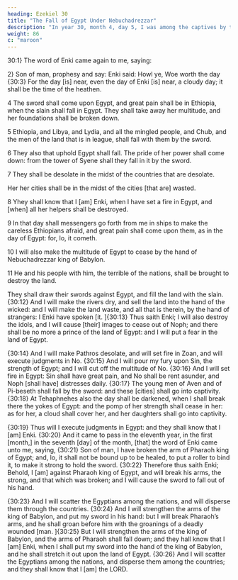```yaml
---
heading: Ezekiel 30
title: "The Fall of Egypt Under Nebuchadrezzar"
description: "In year 30, month 4, day 5, I was among the captives by the river of Chebar"
weight: 86
c: "maroon"
---
```




30:1} The word of Enki came again to me, saying:

2} Son of man, prophesy and say: Enki said: Howl ye, Woe worth the day {30:3} For the day [is] near, even the day of Enki [is] near, a cloudy day; it shall be the time of the heathen. 

4 The sword shall come upon Egypt, and great pain shall be in Ethiopia, when the slain shall fall in Egypt. They shall take away her multitude, and her foundations shall be broken down.

5 Ethiopia, and Libya, and Lydia, and all the mingled people, and Chub, and the men of the land that is in league, shall fall with them by the sword. 

6 They also that uphold Egypt shall fall. The pride of her power shall come down: from the tower of Syene shall they fall in it by the sword.

7 They shall be desolate in the midst of the countries that are desolate. 

Her her cities shall be in the midst of the cities [that are] wasted.

8 Yhey shall know that I [am] Enki, when I have set a fire in Egypt, and [when] all her helpers shall be destroyed. 

9 In that day shall messengers go forth from me in ships to make the careless Ethiopians afraid, and great pain shall come upon them, as in the day of Egypt: for, lo, it cometh.



10 I will also make the multitude of Egypt to cease by the hand of Nebuchadrezzar king of Babylon.

11 He and his people with him, the terrible of the nations, shall be brought to destroy the land.

They shall draw their swords against Egypt, and fill the land with the slain. {30:12} And I will make the rivers dry, and sell the land into the hand of the wicked: and I will make the land waste, and all that is therein, by the hand of strangers: I Enki have spoken [it. ]{30:13} Thus saith Enki; I will also destroy the idols, and I will cause [their] images to cease out of Noph; and there shall be no more a prince of the land of Egypt: and I will put a fear in the land of Egypt.

{30:14} And I will make Pathros
desolate, and will set fire in Zoan, and will execute
judgments in No. {30:15} And I will pour my fury upon
Sin, the strength of Egypt; and I will cut off the multitude of
No. {30:16} And I will set fire in Egypt: Sin shall have
great pain, and No shall be rent asunder, and Noph [shall
have] distresses daily. {30:17} The young men of Aven and
of Pi-beseth shall fall by the sword: and these [cities] shall
go into captivity. {30:18} At Tehaphnehes also the day
shall be darkened, when I shall break there the yokes of
Egypt: and the pomp of her strength shall cease in her: as
for her, a cloud shall cover her, and her daughters shall go
into captivity. 

{30:19} Thus will I execute judgments in
Egypt: and they shall know that I [am] Enki.
{30:20} And it came to pass in the eleventh year, in the
first [month,] in the seventh [day] of the month, [that] the
word of Enki came unto me, saying, {30:21} Son of
man, I have broken the arm of Pharaoh king of Egypt; and,
lo, it shall not be bound up to be healed, to put a roller to
bind it, to make it strong to hold the sword. {30:22}
Therefore thus saith Enki; Behold, I [am] against
Pharaoh king of Egypt, and will break his arms, the strong,
and that which was broken; and I will cause the sword to
fall out of his hand. 

{30:23} And I will scatter the
Egyptians among the nations, and will disperse them
through the countries. {30:24} And I will strengthen the
arms of the king of Babylon, and put my sword in his hand:
but I will break Pharaoh’s arms, and he shall groan before
him with the groanings of a deadly wounded [man.
]{30:25} But I will strengthen the arms of the king of
Babylon, and the arms of Pharaoh shall fall down; and they  hall know that I [am] Enki, when I shall put my sword into the hand of the king of Babylon, and he shall
stretch it out upon the land of Egypt. {30:26} And I will
scatter the Egyptians among the nations, and disperse them
among the countries; and they shall know that I [am] the
LORD.
